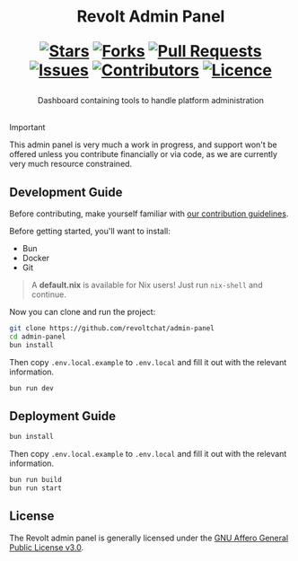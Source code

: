 <div align="center">
<h1>
  Revolt Admin Panel
  
  [![Stars](https://img.shields.io/github/stars/revoltchat/admin-panel?style=flat-square&logoColor=white)](https://github.com/revoltchat/admin-panel/stargazers)
  [![Forks](https://img.shields.io/github/forks/revoltchat/admin-panel?style=flat-square&logoColor=white)](https://github.com/revoltchat/admin-panel/network/members)
  [![Pull Requests](https://img.shields.io/github/issues-pr/revoltchat/admin-panel?style=flat-square&logoColor=white)](https://github.com/revoltchat/admin-panel/pulls)
  [![Issues](https://img.shields.io/github/issues/revoltchat/admin-panel?style=flat-square&logoColor=white)](https://github.com/revoltchat/admin-panel/issues)
  [![Contributors](https://img.shields.io/github/contributors/revoltchat/admin-panel?style=flat-square&logoColor=white)](https://github.com/revoltchat/admin-panel/graphs/contributors)
  [![Licence](https://img.shields.io/github/license/revoltchat/admin-panel?style=flat-square&logoColor=white)](https://github.com/revoltchat/admin-panel/blob/main/LICENCE)
</h1>
Dashboard containing tools to handle platform administration
</div>
<br/>

> [!IMPORTANT]
> This admin panel is very much a work in progress, and support won't be offered unless you contribute financially or via code, as we are currently very much resource constrained.

## Development Guide

Before contributing, make yourself familiar with [our contribution guidelines](https://developers.revolt.chat/contrib).

Before getting started, you'll want to install:

- Bun
- Docker
- Git

> A **default.nix** is available for Nix users!
> Just run `nix-shell` and continue.

Now you can clone and run the project:

```bash
git clone https://github.com/revoltchat/admin-panel
cd admin-panel
bun install
```

Then copy `.env.local.example` to `.env.local` and fill it out with the relevant information.

```bash
bun run dev
```

## Deployment Guide

```bash
bun install
```

Then copy `.env.local.example` to `.env.local` and fill it out with the relevant information.

```bash
bun run build
bun run start
```

## License

The Revolt admin panel is generally licensed under the [GNU Affero General Public License v3.0](https://github.com/revoltchat/admin-panel/blob/master/LICENSE).

